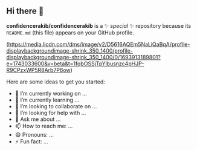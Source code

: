 ## Hi there 👋


**confidencerakib/confidencerakib** is a ✨ _special_ ✨ repository because its `README.md` (this file) appears on your GitHub profile.

(https://media.licdn.com/dms/image/v2/D5616AQEm5NaLiQaBqA/profile-displaybackgroundimage-shrink_350_1400/profile-displaybackgroundimage-shrink_350_1400/0/1693913189801?e=1743033600&v=beta&t=1fqbOSSjTpYlbusnzc4pHJP-R9CPzxWP5R8Arb7P6ow)

Here are some ideas to get you started:

- 🔭 I’m currently working on ...
- 🌱 I’m currently learning ...
- 👯 I’m looking to collaborate on ...
- 🤔 I’m looking for help with ...
- 💬 Ask me about ...
- 📫 How to reach me: ...
- 😄 Pronouns: ...
- ⚡ Fun fact: ...

